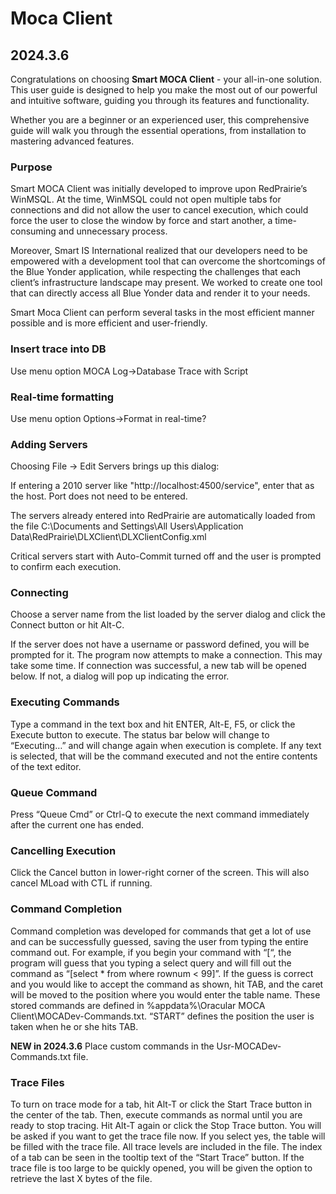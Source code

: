 # Moca Client

## 2024.3.6

Congratulations on choosing **Smart MOCA Client** - your all-in-one solution. This user guide is designed to help you make the most out of our powerful and intuitive software, guiding you through its features and functionality.

Whether you are a beginner or an experienced user, this comprehensive guide will walk you through the essential operations, from installation to mastering advanced features. 

### Purpose

 Smart MOCA Client was initially developed to improve upon RedPrairie’s WinMSQL. At the time, WinMSQL could not open multiple tabs for connections and did not allow the user to cancel execution, which could force the user to close the window by force and start another, a time-consuming and unnecessary process. 
 
 Moreover, Smart IS International realized that our developers need to be empowered with a development tool that can overcome the shortcomings of the Blue Yonder application, while respecting the challenges that each client’s infrastructure landscape may present. We worked to create one tool that can directly access all Blue Yonder data and render it to your needs. 
 
 Smart Moca Client can perform several tasks in the most efficient manner possible and is more efficient and user-friendly.

### Insert trace into DB

Use menu option MOCA Log->Database Trace with Script

### Real-time formatting

Use menu option Options->Format in real-time?

### Adding Servers

Choosing File -> Edit Servers brings up this dialog:

If entering a 2010 server like "http://localhost:4500/service", enter that as the host. Port does not need to be entered.

The servers already entered into RedPrairie are automatically loaded from the file C:\Documents and Settings\All Users\Application Data\RedPrairie\DLXClient\DLXClientConfig.xml

Critical servers start with Auto-Commit turned off and the user is prompted to confirm each execution.

### Connecting

Choose a server name from the list loaded by the server dialog and click the Connect button or hit Alt-C.

If the server does not have a username or password defined, you will be prompted for it. The program now attempts to make a connection. This may take some time. If connection was successful, a new tab will be opened below. If not, a dialog will pop up indicating the error.

### Executing Commands

Type a command in the text box and hit ENTER, Alt-E, F5, or click the Execute button to execute. The status bar below will change to “Executing…” and will change again when execution is complete. If any text is selected, that will be the command executed and not the entire contents of the text editor.

### Queue Command

Press “Queue Cmd” or Ctrl-Q to execute the next command immediately after the current one has ended.

### Cancelling Execution

Click the Cancel button in lower-right corner of the screen. This will also cancel MLoad with CTL if running.

### Command Completion

Command completion was developed for commands that get a lot of use and can be successfully guessed, saving the user from typing the entire command out. For example, if you begin your command with “[“, the program will guess that you typing a select query and will fill out the command as “[select * from where rownum < 99]”. If the guess is correct and you would like to accept the command as shown, hit TAB, and the caret will be moved to the position where you would enter the table name. These stored commands are defined in %appdata%\Oracular MOCA Client\MOCADev-Commands.txt. “START” defines the position the user is taken when he or she hits TAB.

**NEW in 2024.3.6**
Place custom commands in the Usr-MOCADev-Commands.txt file.

### Trace Files

To turn on trace mode for a tab, hit Alt-T or click the Start Trace button in the center of the tab. Then, execute commands as normal until you are ready to stop tracing. Hit Alt-T again or click the Stop Trace button. You will be asked if you want to get the trace file now. If you select yes, the table will be filled with the trace file. All trace levels are included in the file. The index of a tab can be seen in the tooltip text of the “Start Trace” button. If the trace file is too large to be quickly opened, you will be given the option to retrieve the last X bytes of the file.

